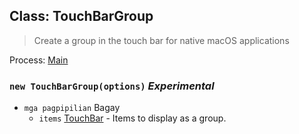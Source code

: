 ## Class: TouchBarGroup

> Create a group in the touch bar for native macOS applications

Process: [Main](../tutorial/quick-start.md#main-process)

### `new TouchBarGroup(options)` *Experimental*

* `mga pagpipilian` Bagay 
  * `items` [TouchBar](touch-bar.md) - Items to display as a group.